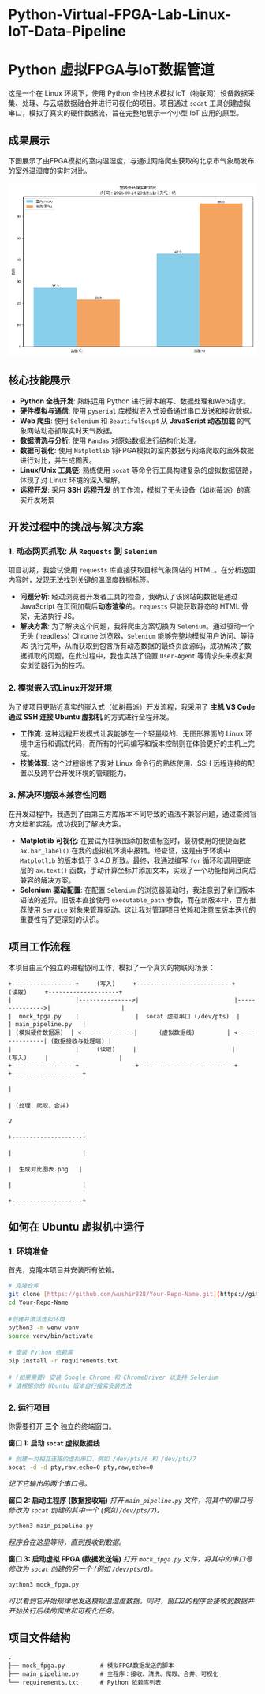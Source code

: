 # Python-Virtual-FPGA-Lab-Linux-IoT-Data-Pipeline
# Python 虚拟FPGA与IoT数据管道

这是一个在 Linux 环境下，使用 Python 全栈技术模拟 IoT（物联网）设备数据采集、处理、与云端数据融合并进行可视化的项目。项目通过 `socat` 工具创建虚拟串口，模拟了真实的硬件数据流，旨在完整地展示一个小型 IoT 应用的原型。

##  成果展示

下图展示了由FPGA模拟的室内温湿度，与通过网络爬虫获取的北京市气象局发布的室外温湿度的实时对比。

![室内外温湿度对比图](./室内外温度对比.png)

## 核心技能展示

* **Python 全栈开发**: 熟练运用 Python 进行脚本编写、数据处理和Web请求。
* **硬件模拟与通信**: 使用 `pyserial` 库模拟嵌入式设备通过串口发送和接收数据。
* **Web 爬虫**: 使用 `Selenium` 和 `BeautifulSoup4` 从 **JavaScript 动态加载** 的气象网站动态抓取实时天气数据。
* **数据清洗与分析**: 使用 `Pandas` 对原始数据进行结构化处理。
* **数据可视化**: 使用 `Matplotlib` 将FPGA模拟的室内数据与网络爬取的室外数据进行对比，并生成图表。
* **Linux/Unix 工具链**: 熟练使用 `socat` 等命令行工具构建复杂的虚拟数据链路，体现了对 Linux 环境的深入理解。
* **远程开发**: 采用 **SSH 远程开发** 的工作流，模拟了无头设备（如树莓派）的真实开发场景

##  开发过程中的挑战与解决方案

### 1. 动态网页抓取: 从 `Requests` 到 `Selenium`
项目初期，我尝试使用 `requests` 库直接获取目标气象网站的 HTML。在分析返回内容时，发现无法找到关键的温湿度数据标签。
* **问题分析**: 经过浏览器开发者工具的检查，我确认了该网站的数据是通过 JavaScript 在页面加载后**动态渲染**的。`requests` 只能获取静态的 HTML 骨架，无法执行 JS。
* **解决方案**: 为了解决这个问题，我将爬虫方案切换为 `Selenium`。通过驱动一个无头 (headless) Chrome 浏览器，`Selenium` 能够完整地模拟用户访问、等待 JS 执行完毕，从而获取到包含所有动态数据的最终页面源码，成功解决了数据抓取的问题。在此过程中，我也实践了设置 `User-Agent` 等请求头来模拟真实浏览器行为的技巧。

### 2. 模拟嵌入式Linux开发环境
为了使项目更贴近真实的嵌入式（如树莓派）开发流程，我采用了 **主机 VS Code 通过 SSH 连接 Ubuntu 虚拟机** 的方式进行全程开发。
* **工作流**: 这种远程开发模式让我能够在一个轻量级的、无图形界面的 Linux 环境中运行和调试代码，而所有的代码编写和版本控制则在体验更好的主机上完成。
* **技能体现**: 这个过程锻炼了我对 Linux 命令行的熟练使用、SSH 远程连接的配置以及跨平台开发环境的管理能力。

### 3. 解决环境版本兼容性问题
在开发过程中，我遇到了由第三方库版本不同导致的语法不兼容问题，通过查阅官方文档和实践，成功找到了解决方案。
* **Matplotlib 可视化**: 在尝试为柱状图添加数值标签时，最初使用的便捷函数 `ax.bar_label()` 在我的虚拟机环境中报错。经查证，这是由于环境中 `Matplotlib` 的版本低于 3.4.0 所致。最终，我通过编写 `for` 循环和调用更底层的 `ax.text()` 函数，手动计算坐标并添加文本，实现了一个功能相同且向后兼容的解决方案。
* **Selenium 驱动配置**: 在配置 `Selenium` 的浏览器驱动时，我注意到了新旧版本语法的差异。旧版本直接使用 `executable_path` 参数，而在新版本中，官方推荐使用 `Service` 对象来管理驱动。这让我对管理项目依赖和注意库版本迭代的重要性有了更深刻的认识。

## 项目工作流程

本项目由三个独立的进程协同工作，模拟了一个真实的物联网场景：

```
+------------------+     (写入)     +---------------------------+     (读取)     +--------------------+
|                  |--------------->|                           |--------------->|                    |
|  mock_fpga.py    |                |  socat 虚拟串口 (/dev/pts)  |                | main_pipeline.py   |
| (模拟硬件数据源)  | <---------------|      (虚拟数据线)         | <---------------| (数据接收与处理端) |
|                  |     (读取)     |                           |     (写入)     |                    |
+------------------+                +---------------------------+                +--------------------+
                                                                                       |
                                                                                       | (处理、爬取、合并)
                                                                                       V
                                                                                +--------------------+
                                                                                |                    |
                                                                                |  生成对比图表.png   |
                                                                                |                    |
                                                                                +--------------------+

```

##  如何在 Ubuntu 虚拟机中运行

### 1. 环境准备

首先，克隆本项目并安装所有依赖。

```bash
# 克隆仓库
git clone [https://github.com/wushir828/Your-Repo-Name.git](https://github.com/wushir828/Your-Repo-Name.git)
cd Your-Repo-Name

#创建并激活虚拟环境
python3 -m venv venv
source venv/bin/activate

# 安装 Python 依赖库
pip install -r requirements.txt

# (如果需要) 安装 Google Chrome 和 ChromeDriver 以支持 Selenium
# 请根据你的 Ubuntu 版本自行搜索安装方法
```

### 2. 运行项目

你需要打开 **三个** 独立的终端窗口。

**窗口 1: 启动 `socat` 虚拟数据线**
```bash
# 创建一对相互连接的虚拟串口，例如 /dev/pts/6 和 /dev/pts/7
socat -d -d pty,raw,echo=0 pty,raw,echo=0
```
*记下它输出的两个串口号。*

**窗口 2: 启动主程序 (数据接收端)**
*打开 `main_pipeline.py` 文件，将其中的串口号修改为 `socat` 创建的其中一个 (例如 `/dev/pts/7`)。*
```bash
python3 main_pipeline.py
```
*程序会在这里等待，直到接收到数据。*

**窗口 3: 启动虚拟 FPGA (数据发送端)**
*打开 `mock_fpga.py` 文件，将其中的串口号修改为 `socat` 创建的另一个 (例如 `/dev/pts/6`)。*
```bash
python3 mock_fpga.py
```
*可以看到它开始规律地发送模拟温湿度数据。同时，窗口2的程序会接收到数据并开始执行后续的爬虫和可视化任务。*

##  项目文件结构

```
.
├── mock_fpga.py          # 模拟FPGA数据发送的脚本
├── main_pipeline.py      # 主程序：接收、清洗、爬取、合并、可视化
└── requirements.txt      # Python 依赖库列表
```